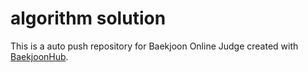 # algorithm solution
This is a auto push repository for Baekjoon Online Judge created with [BaekjoonHub](https://github.com/BaekjoonHub/BaekjoonHub).
